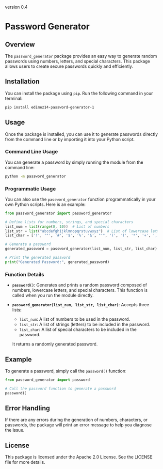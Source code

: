 version 0.4
# Password Generator

## Overview

The `password_generator` package provides an easy way to generate random passwords using numbers, letters, and special characters. This package allows users to create secure passwords quickly and efficiently.

## Installation

You can install the package using `pip`. Run the following command in your terminal:

```bash
pip install edimez14-password-generator-1
```

## Usage

Once the package is installed, you can use it to generate passwords directly from the command line or by importing it into your Python script.

### Command Line Usage

You can generate a password by simply running the module from the command line:

```bash
python -m password_generator
```

### Programmatic Usage

You can also use the `password_generator` function programmatically in your own Python scripts. Here is an example:

```python
from password_generator import password_generator

# Define lists for numbers, strings, and special characters
list_num = list(range(0, 10))  # List of numbers
list_str = list("abcdefghijklmnopqrstuvwxyz")  # List of lowercase letters
list_char = ['!', '"', '#', '$', '%', '&', "'", '(', ')', '*', '+', ',', '-', '.', '/', ':', ';', '<', '=', '>', '?', '@', '[', ']', '^', '_', '`', '{', '|', '}', '~']

# Generate a password
generated_password = password_generator(list_num, list_str, list_char)

# Print the generated password
print("Generated Password:", generated_password)
```

### Function Details

- **`password()`**: Generates and prints a random password composed of numbers, lowercase letters, and special characters. This function is called when you run the module directly.

- **`password_generator(list_num, list_str, list_char)`**: Accepts three lists:
  - `list_num`: A list of numbers to be used in the password.
  - `list_str`: A list of strings (letters) to be included in the password.
  - `list_char`: A list of special characters to be included in the password.
  
  It returns a randomly generated password.

## Example

To generate a password, simply call the `password()` function:

```python
from password_generator import password

# Call the password function to generate a password
password()
```

## Error Handling

If there are any errors during the generation of numbers, characters, or passwords, the package will print an error message to help you diagnose the issue.

## License

This package is licensed under the Apache 2.0 License. See the LICENSE file for more details.